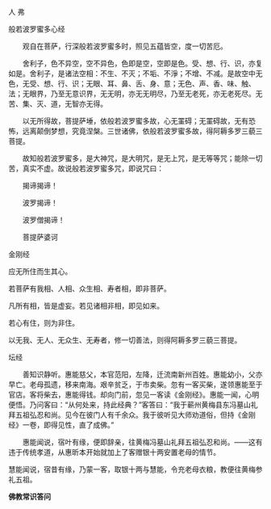 



人 弗

般若波罗蜜多心经

　　观自在菩萨，行深般若波罗蜜多时，照见五蕴皆空，度一切苦厄。

　　舍利子，色不异空，空不异色，色即是空，空即是色。受、想、行、识，亦复如是。舍利子，是诸法空相：不生、不灭；不垢、不淨；不增、不减。是故空中无色，无受、想、行、识；无眼、耳、鼻、舌、身、意；无色、声、香、味、触、法；无眼界，乃至无意识界，无无明，亦无无明尽，乃至无老死，亦无老死尽。无苦、集、灭、道，无智亦无得。

　　以无所得故，菩提萨埵，依般若波罗蜜多故，心无罣碍；无罣碍故，无有恐怖，远离颠倒梦想，究竟涅槃。三世诸佛，依般若波罗蜜多故，得阿耨多罗三藐三菩提。

　　故知般若波罗蜜多，是大神咒，是大明咒，是无上咒，是无等等咒；能除一切苦，真实不虚。故说般若波罗蜜多咒，即说咒曰：

　　揭谛揭谛！

　　波罗揭谛！

　　波罗僧揭谛！

　　菩提萨婆诃



金刚经

应无所住而生其心。

若菩萨有我相、人相、众生相、寿者相，即非菩萨。

凡所有相，皆是虚妄。若见诸相非相，即见如来。

若心有住，则为非住。

以无我、无人、无众生、无寿者，修一切善法，则得阿耨多罗三藐三菩提。



坛经

　　善知识静听。惠能慈父，本官范阳，左降，迁流南新州百姓。惠能幼小，父亦早亡。老母孤遗，移来南海。艰辛贫乏，于市卖柴。忽有一客买柴，遂领惠能至于官店。客将柴去，惠能得钱。却向门前，忽见一客读《金刚经》。惠能一闻，心明便悟。乃问客曰：“从何处来，持此经典？”客答曰：“我于蕲州黄梅县东冯墓山礼拜五祖弘忍和尚。见今在彼门人有千余众。我于彼听见大师劝道俗，但持《金刚经》一卷，即得见性，直了成佛。”

　　惠能闻说，宿叶有缘，便即辞亲，往黄梅冯墓山礼拜五祖弘忍和尚。——这有违于传统孝道，从惠昕本开始就加上了客赠银十两安置老母的情节。

​	慧能闻说，宿昔有缘，乃蒙一客，取银十两与慧能，令充老母衣粮，教便往黄梅参礼五祖。

**佛教常识答问**
